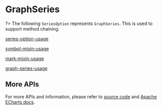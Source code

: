 # GraphSeries

?> The following `SeriesOption` represents `GraphSeries`. This is used to support method chaining. 

[series-option-usage](series-option-usage.md ':include')

[symbol-mixin-usage](symbol-mixin-usage.md ':include')

[mark-mixin-usage](mark-mixin-usage.md ':include')

[graph-series-usage](graph-series-usage.md ':include')

## More APIs

For more APIs and information, please refer to [source code](https://github.com/ECharts-Java/ECharts-Java/blob/master/src/main/java/org/icepear/echarts/charts/graph/GraphSeries.java) and [Apache ECharts docs](https://echarts.apache.org/en/option.html#series-graph).
